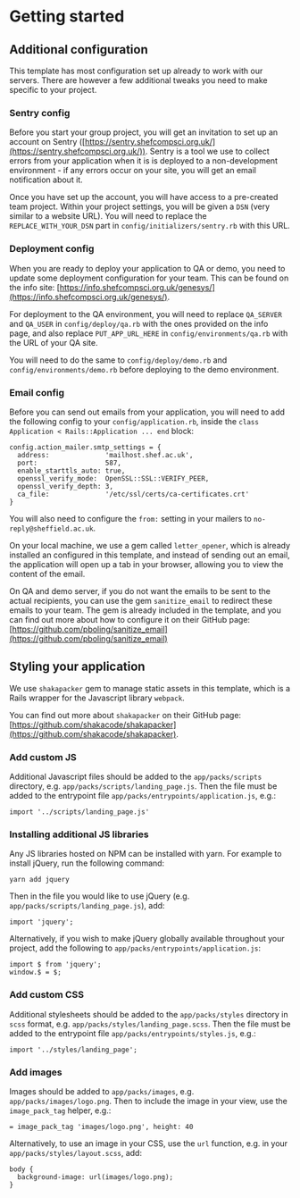 # Getting started

## Additional configuration
This template has most configuration set up already to work with our servers. There are however a few additional tweaks you need to make specific to your project.

### Sentry config
Before you start your group project, you will get an invitation to set up an account on Sentry ([https://sentry.shefcompsci.org.uk/](https://sentry.shefcompsci.org.uk/)). Sentry is a tool we use to collect errors from your application when it is is deployed to a non-development environment - if any errors occur on your site, you will get an email notification about it.

Once you have set up the account, you will have access to a pre-created team project. Within your project settings, you will be given a `DSN` (very similar to a website URL). You will need to replace the `REPLACE_WITH_YOUR_DSN` part in `config/initializers/sentry.rb` with this URL.

### Deployment config
When you are ready to deploy your application to QA or demo, you need to update some deployment configuration for your team. This can be found on the info site: [https://info.shefcompsci.org.uk/genesys/](https://info.shefcompsci.org.uk/genesys/).

For deployment to the QA environment, you will need to replace `QA_SERVER` and `QA_USER` in `config/deploy/qa.rb` with the ones provided on the info page, and also replace `PUT_APP_URL_HERE` in `config/environments/qa.rb` with the URL of your QA site.

You will need to do the same to `config/deploy/demo.rb` and `config/environments/demo.rb` before deploying to the demo environment.

### Email config
Before you can send out emails from your application, you will need to add the following config to your `config/application.rb`, inside the `class Application < Rails::Application ... end` block:
```
config.action_mailer.smtp_settings = {
  address:              'mailhost.shef.ac.uk',
  port:                 587,
  enable_starttls_auto: true,
  openssl_verify_mode:  OpenSSL::SSL::VERIFY_PEER,
  openssl_verify_depth: 3,
  ca_file:              '/etc/ssl/certs/ca-certificates.crt'
}
```

You will also need to configure the `from:` setting in your mailers to `no-reply@sheffield.ac.uk`.

On your local machine, we use a gem called `letter_opener`, which is already installed an configured in this template, and instead of sending out an email, the application will open up a tab in your browser, allowing you to view the content of the email.

On QA and demo server, if you do not want the emails to be sent to the actual recipients, you can use the gem `sanitize_email` to redirect these emails to your team. The gem is already included in the template, and you can find out more about how to configure it on their GitHub page: [https://github.com/pboling/sanitize_email](https://github.com/pboling/sanitize_email)

## Styling your application
We use `shakapacker` gem to manage static assets in this template, which is a Rails wrapper for the Javascript library `webpack`.

You can find out more about `shakapacker` on their GitHub page: [https://github.com/shakacode/shakapacker](https://github.com/shakacode/shakapacker).

### Add custom JS
Additional Javascript files should be added to the `app/packs/scripts` directory, e.g. `app/packs/scripts/landing_page.js`. Then the file must be added to the entrypoint file `app/packs/entrypoints/application.js`, e.g.:
```
import '../scripts/landing_page.js'
```

### Installing additional JS libraries
Any JS libraries hosted on NPM can be installed with yarn. For example to install jQuery, run the following command:
```
yarn add jquery
```

Then in the file you would like to use jQuery (e.g. `app/packs/scripts/landing_page.js`), add:
```
import 'jquery';
```

Alternatively, if you wish to make jQuery globally available throughout your project, add the following to `app/packs/entrypoints/application.js`:
```
import $ from 'jquery';
window.$ = $;
```

### Add custom CSS
Additional stylesheets should be added to the `app/packs/styles` directory in `scss` format, e.g. `app/packs/styles/landing_page.scss`. Then the file must be added to the entrypoint file `app/packs/entrypoints/styles.js`, e.g.:
```
import '../styles/landing_page';
```

### Add images
Images should be added to `app/packs/images`, e.g. `app/packs/images/logo.png`. Then to include the image in your view, use the `image_pack_tag` helper, e.g.:
```
= image_pack_tag 'images/logo.png', height: 40
```

Alternatively, to use an image in your CSS, use the `url` function, e.g. in your `app/packs/styles/layout.scss`, add:
```
body {
  background-image: url(images/logo.png);
}
```
